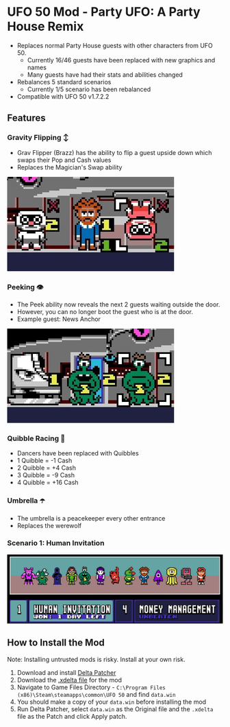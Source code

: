 # UFO 50 Mod - Party UFO: A Party House Remix
- Replaces normal Party House guests with other characters from UFO 50.
  - Currently 16/46 guests have been replaced with new graphics and names
  - Many guests have had their stats and abilities changed
- Rebalances 5 standard scenarios
  - Currently 1/5 scenario has been rebalanced
- Compatible with UFO 50 v1.7.2.2

## Features

### Gravity Flipping ↕️ 
- Grav Flipper (Brazz) has the ability to flip a guest upside down which swaps their Pop and Cash values
- Replaces the Magician's Swap ability

![Brazz between two pilots, one is upside down](/images/flipped.jpg)

### Peeking 👁️ 
- The Peek ability now reveals the next 2 guests waiting outside the door.
- However, you can no longer boot the guest who is at the door.
- Example guest: News Anchor

![Two future guests are visible outside the door](/images/peeking.jpg)

### Quibble Racing 🏁 
- Dancers have been replaced with Quibbles
- 1 Quibble = -1 Cash
- 2 Quibble = +4 Cash
- 3 Quibble = -9 Cash
- 4 Quibble = +16 Cash

### Umbrella ☂️ 
- The umbrella is a peacekeeper every other entrance
- Replaces the werewolf

### Scenario 1: Human Invitation
![13 unique guests lined up](/images/scenario1.jpg)

## How to Install the Mod

Note: Installing untrusted mods is risky. Install at your own risk. 

1. Download and install [Delta Patcher](https://github.com/marco-calautti/DeltaPatcher/releases)
2. Download the [.xdelta file](https://github.com/davidmpickett/ufo50-party-ufo/blob/main/PARTY_UFO_v1.7.2.2.xdelta) for the mod
3. Navigate to Game Files Directory - `C:\Program Files (x86)\Steam\steamapps\common\UFO 50` and find `data.win`
4. You should make a copy of your `data.win` before installing the mod
5. Run Delta Patcher, select `data.win` as the Original file and the `.xdelta` file as the Patch and click Apply patch.
